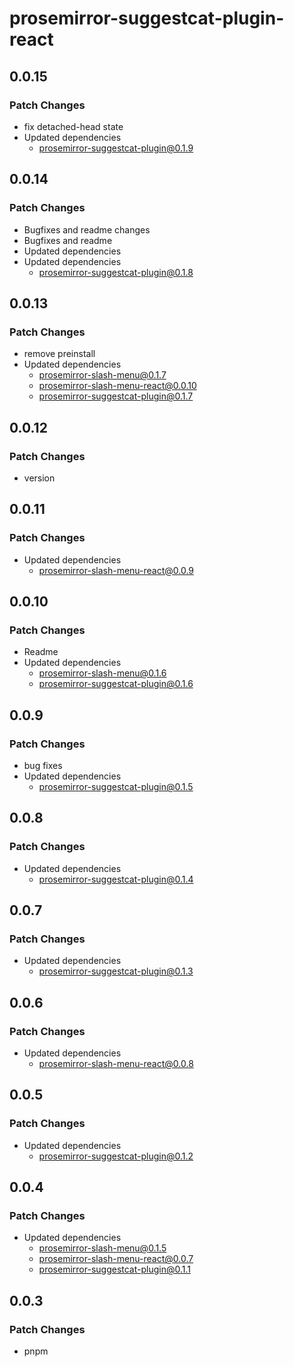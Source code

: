 # prosemirror-suggestcat-plugin-react

## 0.0.15

### Patch Changes

- fix detached-head state
- Updated dependencies
  - prosemirror-suggestcat-plugin@0.1.9

## 0.0.14

### Patch Changes

- Bugfixes and readme changes
- Bugfixes and readme
- Updated dependencies
- Updated dependencies
  - prosemirror-suggestcat-plugin@0.1.8

## 0.0.13

### Patch Changes

- remove preinstall
- Updated dependencies
  - prosemirror-slash-menu@0.1.7
  - prosemirror-slash-menu-react@0.0.10
  - prosemirror-suggestcat-plugin@0.1.7

## 0.0.12

### Patch Changes

- version

## 0.0.11

### Patch Changes

- Updated dependencies
  - prosemirror-slash-menu-react@0.0.9

## 0.0.10

### Patch Changes

- Readme
- Updated dependencies
  - prosemirror-slash-menu@0.1.6
  - prosemirror-suggestcat-plugin@0.1.6

## 0.0.9

### Patch Changes

- bug fixes
- Updated dependencies
  - prosemirror-suggestcat-plugin@0.1.5

## 0.0.8

### Patch Changes

- Updated dependencies
  - prosemirror-suggestcat-plugin@0.1.4

## 0.0.7

### Patch Changes

- Updated dependencies
  - prosemirror-suggestcat-plugin@0.1.3

## 0.0.6

### Patch Changes

- Updated dependencies
  - prosemirror-slash-menu-react@0.0.8

## 0.0.5

### Patch Changes

- Updated dependencies
  - prosemirror-suggestcat-plugin@0.1.2

## 0.0.4

### Patch Changes

- Updated dependencies
  - prosemirror-slash-menu@0.1.5
  - prosemirror-slash-menu-react@0.0.7
  - prosemirror-suggestcat-plugin@0.1.1

## 0.0.3

### Patch Changes

- pnpm
